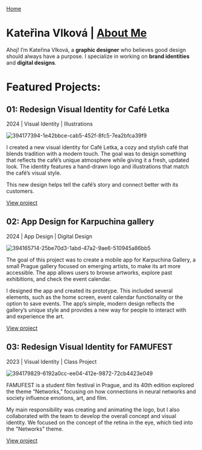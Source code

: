 [Home](index.md)

# Kateřina Vlková | [About Me](about.md)
Ahoj! I’m Kateřina Vlková, a **graphic designer** who believes good design should always have a purpose. I specialize in working on **brand identities** and **digital designs**.



# Featured Projects:

## 01: Redesign Visual Identity for Café Letka ##
2024 | Visual Identity | Illustrations

![394177394-1e42bbce-cab5-452f-8fc5-7ea2bfca39f9](https://github.com/user-attachments/assets/87fecc1f-6a91-4a0e-89a6-88e5db7668d2)

I created a new visual identity for Café Letka, a cozy and stylish café that blends tradition with a modern touch. The goal was to design something that reflects the café’s unique atmosphere while giving it a fresh, updated look. The identity features a hand-drawn logo and illustrations that match the café’s visual style. 

This new design helps tell the café’s story and connect better with its customers.

[View project](linkcomingnextsemester)

## 02: App Design for Karpuchina gallery 
2024 | App Design | Digital Design

![394165714-25be70d3-1abd-47a2-9ae6-510945a86bb5](https://github.com/user-attachments/assets/d65700ba-c7e2-48a5-862e-9cd3c04abc07)


The goal of this project was to create a mobile app for Karpuchina Gallery, a small Prague gallery focused on emerging artists, to make its art more accessible. The app allows users to browse artworks, explore past exhibitions, and check the event calendar. 

I designed the app and created its prototype. This included several elements, such as the home screen, event calendar functionality or the option to save events. The app’s simple, modern design reflects the gallery’s unique style and provides a new way for people to interact with and experience the art.

[View project](linkcomingnextsemester)

## 03: Redesign Visual Identity for FAMUFEST
2023 | Visual Identity | Class Project

![394179829-6192a0cc-ee04-412e-9872-72cb4423e049](https://github.com/user-attachments/assets/3c76dcbf-6c2e-4241-af05-93b7439febd3)


FAMUFEST is a student film festival in Prague, and its 40th edition explored the theme “Networks,” focusing on how connections in neural networks and society influence emotions, art, and film.

My main responsibility was creating and animating the logo, but I also collaborated with the team to develop the overall concept and visual identity. We focused on the concept of the retina in the eye, which tied into the "Networks" theme.

[View project](linkcomingnextsemester)
